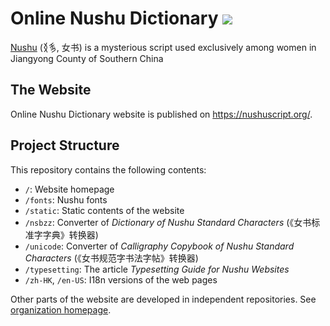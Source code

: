 # Online Nushu Dictionary [![](https://badges.gitter.im/nushu-script/community.svg)](https://gitter.im/nushu-script/community?utm_source=badge&utm_medium=badge&utm_campaign=pr-badge)

[Nushu](https://en.wikipedia.org/wiki/N%C3%BCshu) (𛆁𛈬, 女书) is a mysterious script used exclusively among women in Jiangyong County of Southern China

## The Website

Online Nushu Dictionary website is published on <https://nushuscript.org/>.

## Project Structure

This repository contains the following contents:

* `/`: Website homepage
* `/fonts`: Nushu fonts
* `/static`: Static contents of the website
* `/nsbzz`: Converter of _Dictionary of Nushu Standard Characters_ (《女书标准字字典》转换器)
* `/unicode`: Converter of _Calligraphy Copybook of Nushu Standard Characters_ (《女书规范字书法字帖》转换器)
* `/typesetting`: The article _Typesetting Guide for Nushu Websites_
* `/zh-HK`, `/en-US`: I18n versions of the web pages

Other parts of the website are developed in independent repositories. See [organization homepage](https://github.com/nushu-script).
